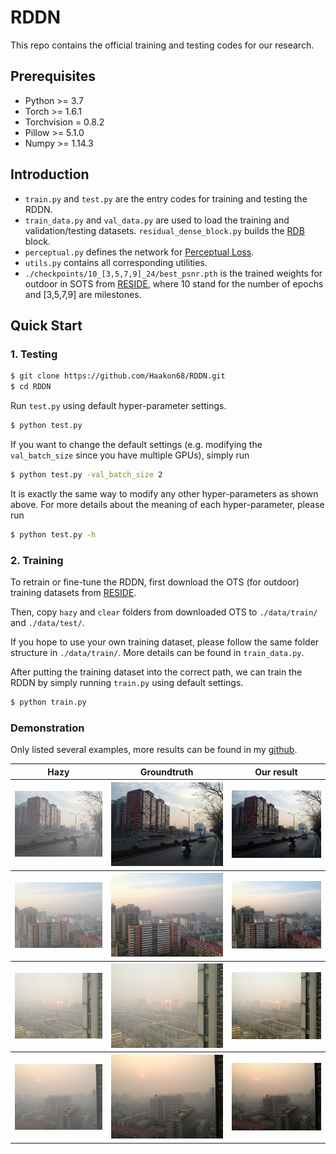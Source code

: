 # RDDN
This repo contains the official training and testing codes for our research.

## Prerequisites
- Python >= 3.7
- Torch >= 1.6.1
- Torchvision = 0.8.2 
- Pillow >= 5.1.0  
- Numpy >= 1.14.3

## Introduction
- ```train.py``` and ```test.py``` are the entry codes for training and testing the RDDN.
- ```train_data.py``` and ```val_data.py``` are used to load the training and validation/testing datasets.
```residual_dense_block.py``` builds the [RDB](https://arxiv.org/abs/1802.08797) block.
- ```perceptual.py``` defines the network for [Perceptual Loss](https://arxiv.org/abs/1603.08155).
- ```utils.py``` contains all corresponding utilities.
- ```./checkpoints/10_[3,5,7,9]_24/best_psnr.pth``` is the trained weights for outdoor in SOTS from [RESIDE](https://sites.google.com/view/reside-dehaze-datasets/reside-v0?authuser=0), where 10 stand for the number of epochs and [3,5,7,9] are milestones. 

## Quick Start

### 1. Testing

```bash
$ git clone https://github.com/Haakon68/RDDN.git
$ cd RDDN
```
Run ```test.py``` using default hyper-parameter settings. 
```bash
$ python test.py
```
If you want to change the default settings (e.g. modifying the ```val_batch_size``` since you have multiple GPUs), simply run

```bash
$ python test.py -val_batch_size 2
```
It is exactly the same way to modify any other hyper-parameters as shown above. For more details about the meaning of each hyper-parameter, please run

```bash
$ python test.py -h
```

### 2. Training
To retrain or fine-tune the RDDN, first download the OTS (for outdoor) training datasets from [RESIDE](https://sites.google.com/view/reside-dehaze-datasets/reside-v0?authuser=0).

Then, copy ```hazy``` and ```clear``` folders from downloaded OTS to ```./data/train/``` and ```./data/test/```.

If you hope to use your own training dataset, please follow the same folder structure in ```./data/train/```. More details can be found in ```train_data.py```.

After putting the training dataset into the correct path, we can train the RDDN by simply running ```train.py``` using default settings.

```bash
$ python train.py
```

### Demonstration
Only listed several examples, more results can be found in my [github](https://github.com/Haakon68/RDDN).
<table>
	<tr>
		<th>Hazy</th>
		<th>Groundtruth</th>
		<th>Our result</th>	
	</tr>
	<tr>
		<th><img src="./imgs/haze/1016_0.9_0.16.jpg"/></th>		
		<th><img src="./imgs/clear/1016.jpg"/></th>
		<th><img src="./imgs/results/1016_0.9_0.16.jpg"/></th>
	</tr>
	<tr>
		<th><img src="./imgs/haze/1018_0.85_0.12.jpg"/></th>		
		<th><img src="./imgs/clear/1018.jpg"/></th>
		<th><img src="./imgs/results/1018_0.85_0.12.jpg"/></th>
	</tr>
	<tr>
		<th><img src="./imgs/haze/1020_0.95_0.08.jpg"/></th>		
		<th><img src="./imgs/clear/1020.jpg"/></th>
		<th><img src="./imgs/results/1020_0.95_0.08.jpg"/></th>
	</tr>
	<tr>
		<th><img src="./imgs/haze/1022_0.85_0.12.jpg"/></th>		
		<th><img src="./imgs/clear/1022.jpg"/></th>
		<th><img src="./imgs/results/1022_0.85_0.12.jpg"/></th>
	</tr>

</table>
